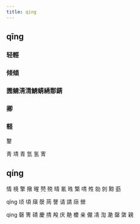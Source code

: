 ```yaml
---
title: qing
---
```


## qīng
### 轻輕
### 倾傾
### 圊鲭淸清鯖蜻綪郬錆
### 卿
### 軽



鑋

靑
埥
青
氫
氢
寈
## qíng
情
樈
擎
擏
暒
棾
殑
晴
氰
甠
檠
啨
夝
勍
剠
黥
葝








qǐng
顷
頃
廎
漀
苘
謦
请
請
庼
檾




qìng
磬
箐
碃
慶
掅
殸
庆
靘
櫦
亲
儬
凊
渹
濪
罄
綮
親
